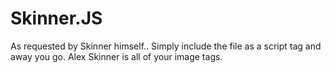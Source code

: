 # Skinner.JS

As requested by Skinner himself..
Simply include the file as a script tag and away you go. Alex Skinner is all of your image tags.
